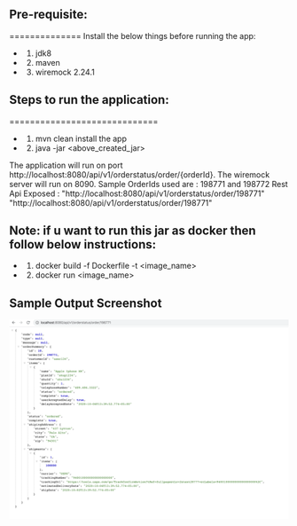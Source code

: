 ## Pre-requisite:
==============
Install the below things before running the app:

* 1. jdk8
* 2. maven
* 3. wiremock 2.24.1

## Steps to run the application:
=============================
* 1. mvn clean install the app
* 2. java -jar <above_created_jar>

The application will run on port http://localhost:8080/api/v1/orderstatus/order/{orderId}.
The wiremock server will run on 8090.
Sample OrderIds used are : 198771 and 198772
Rest Api Exposed : 
"http://localhost:8080/api/v1/orderstatus/order/198771"
"http://localhost:8080/api/v1/orderstatus/order/198771"


## Note:  if u want to run this jar as docker then follow below instructions:

* 1. docker build -f Dockerfile -t <image_name>
* 2. docker run <image_name>

## Sample Output Screenshot
![Sample Output](success.png)